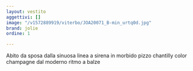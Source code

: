 ```yaml
---
layout: vestito
aggettivi: []
image: "/v1572889919/viterbo/JOA20071_B-min_urtq0d.jpg"
brand: jolie
ordine: 1

---
```

Abito da sposa dalla sinuosa linea a sirena in morbido pizzo chantilly color champagne dal moderno ritmo a balze